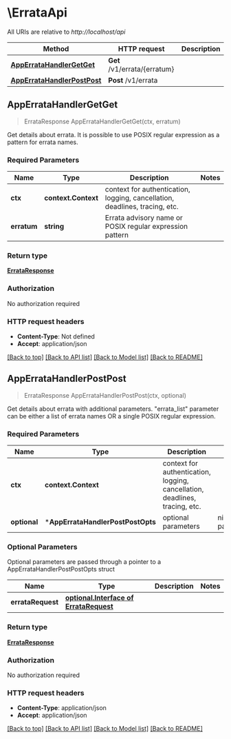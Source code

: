 # \ErrataApi

All URIs are relative to *http://localhost/api*

Method | HTTP request | Description
------------- | ------------- | -------------
[**AppErrataHandlerGetGet**](ErrataApi.md#AppErrataHandlerGetGet) | **Get** /v1/errata/{erratum} | 
[**AppErrataHandlerPostPost**](ErrataApi.md#AppErrataHandlerPostPost) | **Post** /v1/errata | 



## AppErrataHandlerGetGet

> ErrataResponse AppErrataHandlerGetGet(ctx, erratum)



Get details about errata. It is possible to use POSIX regular expression as a pattern for errata names.

### Required Parameters


Name | Type | Description  | Notes
------------- | ------------- | ------------- | -------------
**ctx** | **context.Context** | context for authentication, logging, cancellation, deadlines, tracing, etc.
**erratum** | **string**| Errata advisory name or POSIX regular expression pattern | 

### Return type

[**ErrataResponse**](ErrataResponse.md)

### Authorization

No authorization required

### HTTP request headers

- **Content-Type**: Not defined
- **Accept**: application/json

[[Back to top]](#) [[Back to API list]](../README.md#documentation-for-api-endpoints)
[[Back to Model list]](../README.md#documentation-for-models)
[[Back to README]](../README.md)


## AppErrataHandlerPostPost

> ErrataResponse AppErrataHandlerPostPost(ctx, optional)



Get details about errata with additional parameters. \"errata_list\" parameter can be either a list of errata names OR a single POSIX regular expression.

### Required Parameters


Name | Type | Description  | Notes
------------- | ------------- | ------------- | -------------
**ctx** | **context.Context** | context for authentication, logging, cancellation, deadlines, tracing, etc.
 **optional** | ***AppErrataHandlerPostPostOpts** | optional parameters | nil if no parameters

### Optional Parameters

Optional parameters are passed through a pointer to a AppErrataHandlerPostPostOpts struct


Name | Type | Description  | Notes
------------- | ------------- | ------------- | -------------
 **errataRequest** | [**optional.Interface of ErrataRequest**](ErrataRequest.md)|  | 

### Return type

[**ErrataResponse**](ErrataResponse.md)

### Authorization

No authorization required

### HTTP request headers

- **Content-Type**: application/json
- **Accept**: application/json

[[Back to top]](#) [[Back to API list]](../README.md#documentation-for-api-endpoints)
[[Back to Model list]](../README.md#documentation-for-models)
[[Back to README]](../README.md)

